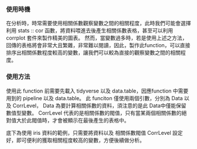 ### 使用時機
在分析時，時常需要使用相關係數觀察變數之間的相關程度，此時我們可能會選擇利用 stats :: cor 函數，將資料喂進去後產生相關係數表格，甚至可以利用 corrplot 套件來製作精美的圖表。
然而，當變數過多時，若是使用上述之方法，回傳的表格將會非常大且繁雜，非常難以閱讀，因此，製作此function，可以直接排序出相關係數程度較高的變數，讓我們可以較為直接的觀察變數之間的相關程度。

### 使用方法
使用此 function 前需要先載入 tidyverse 以及 data.table，因應function 中需要用到的 pipeline 以及 data.table。 
此 funciton 僅使用兩個引數，分別為 Data 以及 CorrLevel， Data 為要計算相關係數的資料，須注意的是此 Data中僅能保留數值型變數。
CorrLevel 代表的是相關係數的閥值，只有當某兩個相關係數的絕對值大於此閥值時，才會被顯示在最後產生的表格中。

底下為使用 iris 資料的範例，只需要將資料以及 相關係數閥值 CorrLevel 設定好，即可便利的獲取相關程度較高的變數，方便後續做分析。
